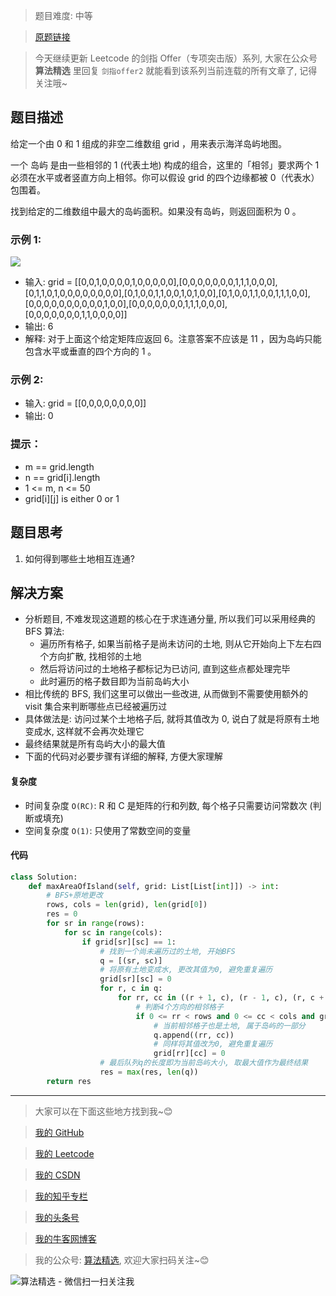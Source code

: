 > 题目难度: 中等

> [原题链接](https://leetcode.cn/problems/ZL6zAn/)

> 今天继续更新 Leetcode 的剑指 Offer（专项突击版）系列, 大家在公众号 **算法精选** 里回复 `剑指offer2` 就能看到该系列当前连载的所有文章了, 记得关注哦~

## 题目描述

给定一个由 0 和 1 组成的非空二维数组 grid ，用来表示海洋岛屿地图。

一个 岛屿 是由一些相邻的 1 (代表土地) 构成的组合，这里的「相邻」要求两个 1 必须在水平或者竖直方向上相邻。你可以假设 grid 的四个边缘都被 0（代表水）包围着。

找到给定的二维数组中最大的岛屿面积。如果没有岛屿，则返回面积为 0 。

### 示例 1:

![](https://pic.leetcode-cn.com/1626667010-nSGPXz-image.png)

- 输入: grid = [[0,0,1,0,0,0,0,1,0,0,0,0,0],[0,0,0,0,0,0,0,1,1,1,0,0,0],[0,1,1,0,1,0,0,0,0,0,0,0,0],[0,1,0,0,1,1,0,0,1,0,1,0,0],[0,1,0,0,1,1,0,0,1,1,1,0,0],[0,0,0,0,0,0,0,0,0,0,1,0,0],[0,0,0,0,0,0,0,1,1,1,0,0,0],[0,0,0,0,0,0,0,1,1,0,0,0,0]]
- 输出: 6
- 解释: 对于上面这个给定矩阵应返回 6。注意答案不应该是 11 ，因为岛屿只能包含水平或垂直的四个方向的 1 。

### 示例 2:

- 输入: grid = [[0,0,0,0,0,0,0,0]]
- 输出: 0

### 提示：

- m == grid.length
- n == grid[i].length
- 1 <= m, n <= 50
- grid[i][j] is either 0 or 1

## 题目思考

1. 如何得到哪些土地相互连通?

## 解决方案

- 分析题目, 不难发现这道题的核心在于求连通分量, 所以我们可以采用经典的 BFS 算法:
  - 遍历所有格子, 如果当前格子是尚未访问的土地, 则从它开始向上下左右四个方向扩散, 找相邻的土地
  - 然后将访问过的土地格子都标记为已访问, 直到这些点都处理完毕
  - 此时遍历的格子数目即为当前岛屿大小
- 相比传统的 BFS, 我们这里可以做出一些改进, 从而做到不需要使用额外的 visit 集合来判断哪些点已经被遍历过
- 具体做法是: 访问过某个土地格子后, 就将其值改为 0, 说白了就是将原有土地变成水, 这样就不会再次处理它
- 最终结果就是所有岛屿大小的最大值
- 下面的代码对必要步骤有详细的解释, 方便大家理解

#### 复杂度

- 时间复杂度 `O(RC)`: R 和 C 是矩阵的行和列数, 每个格子只需要访问常数次 (判断或填充)
- 空间复杂度 `O(1)`: 只使用了常数空间的变量

#### 代码

```python
class Solution:
    def maxAreaOfIsland(self, grid: List[List[int]]) -> int:
        # BFS+原地更改
        rows, cols = len(grid), len(grid[0])
        res = 0
        for sr in range(rows):
            for sc in range(cols):
                if grid[sr][sc] == 1:
                    # 找到一个尚未遍历过的土地, 开始BFS
                    q = [(sr, sc)]
                    # 将原有土地变成水, 更改其值为0, 避免重复遍历
                    grid[sr][sc] = 0
                    for r, c in q:
                        for rr, cc in ((r + 1, c), (r - 1, c), (r, c + 1), (r, c - 1)):
                            # 判断4个方向的相邻格子
                            if 0 <= rr < rows and 0 <= cc < cols and grid[rr][cc] == 1:
                                # 当前相邻格子也是土地, 属于岛屿的一部分
                                q.append((rr, cc))
                                # 同样将其值改为0, 避免重复遍历
                                grid[rr][cc] = 0
                    # 最后队列q的长度即为当前岛屿大小, 取最大值作为最终结果
                    res = max(res, len(q))
        return res
```

---

> 大家可以在下面这些地方找到我~😊

> [我的 GitHub](https://github.com/zjulyx)

> [我的 Leetcode](https://leetcode-cn.com/u/suibianfahui/)

> [我的 CSDN](https://me.csdn.net/zjulyx1993)

> [我的知乎专栏](https://zhuanlan.zhihu.com/c_1242508721932464128)

> [我的头条号](https://www.toutiao.com/c/user/1090304683804520/#mid=1671643017345028)

> [我的牛客网博客](https://blog.nowcoder.net/zjulyx)

> 我的公众号: [算法精选](https://mp.weixin.qq.com/s?__biz=MzA5MDk1MjI5MA==&mid=2247484158&idx=1&sn=90176bac32cf7af40e4074c721fd8a95&chksm=900285f3a7750ce5a068c9c9773781461819633f2fd60533732637ec9520c908371ebc218d49&scene=178&cur_album_id=1386231241346859009#rd), 欢迎大家扫码关注~😊

![算法精选 - 微信扫一扫关注我](https://pic1.zhimg.com/80/v2-7c988a7b35886df51596ef23616764ac_1440w.jpg)
